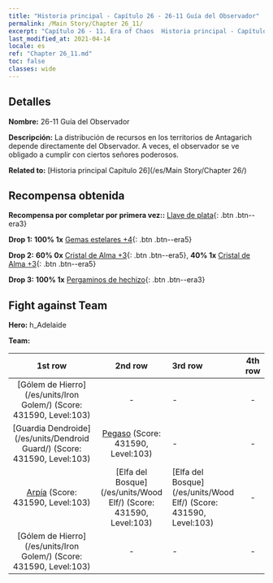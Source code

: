 ```yaml
---
title: "Historia principal - Capítulo 26 - 26-11 Guía del Observador"
permalink: /Main Story/Chapter 26_11/
excerpt: "Capítulo 26 - 11. Era of Chaos  Historia principal - Capítulo 26_11. 26-11 Guía del Observador"
last_modified_at: 2021-04-14
locale: es
ref: "Chapter 26_11.md"
toc: false
classes: wide
---
```


## Detalles

 **Nombre:** 26-11 Guía del Observador

 **Descripción:** La distribución de recursos en los territorios de Antagarich depende directamente del Observador. A veces, el observador se ve obligado a cumplir con ciertos señores poderosos.

 **Related to:** [Historia principal Capítulo 26](/es/Main Story/Chapter 26/)

## Recompensa obtenida

 **Recompensa por completar por primera vez::** [Llave de plata](/es/Items/con_693/){: .btn .btn--era3}

 **Drop 1:** **100% 1x** [Gemas estelares +4](/es/Items/mat_93/){: .btn .btn--era5}

 **Drop 2:** **60% 0x** [Cristal de Alma +3](/es/Items/mat_87/){: .btn .btn--era5}, **40% 1x** [Cristal de Alma +3](/es/Items/mat_87/){: .btn .btn--era5}

 **Drop 3:** **100% 1x** [Pergaminos de hechizo](/es/Items/con_694/){: .btn .btn--era3}


## Fight against Team
 **Hero:** h_Adelaide

 **Team:**


  | 1st row | 2nd row | 3rd row | 4th row |
  |:----:|:----:|:----|:----:|
  | [Gólem de Hierro](/es/units/Iron Golem/) (Score: 431590, Level:103)  | - | - | - |
  | [Guardia Dendroide](/es/units/Dendroid Guard/) (Score: 431590, Level:103)  | [Pegaso](/es/units/Pegasus/) (Score: 431590, Level:103)  | - | - |
  | [Arpía](/es/units/Harpy/) (Score: 431590, Level:103)  | [Elfa del Bosque](/es/units/Wood Elf/) (Score: 431590, Level:103)  | [Elfa del Bosque](/es/units/Wood Elf/) (Score: 431590, Level:103)  | - |
  | [Gólem de Hierro](/es/units/Iron Golem/) (Score: 431590, Level:103)  | - | - | - |


